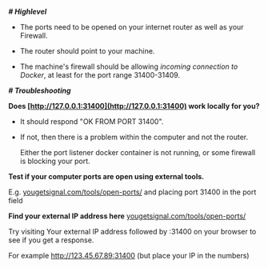 _**# Highlevel**_

- The ports need to be opened on your internet router as well as your Firewall. 

- The router should point to your machine. 

- The machine's firewall should be allowing *incoming connection to Docker*, at least for the port range 31400-31409.

_**# Troubleshooting**_

**Does [http://127.0.0.1:31400](http://127.0.0.1:31400) work locally for you?**

- It should respond "OK FROM PORT 31400". 

- If not, then there is a problem within the computer and not the router. 
  
  Either the port listener docker container is not running, or some firewall is blocking your port. 

**Test if your computer ports are open using external tools.** 

E.g. [yougetsignal.com/tools/open-ports/](http://yougetsignal.com/tools/open-ports/) and placing port 31400 in the port field

**Find your external IP address here** [yougetsignal.com/tools/open-ports/](http://yougetsignal.com/tools/open-ports/) 

Try visiting Your external IP address followed by :31400 on your browser to see if you get a response. 

For example http://123.45.67.89:31400 (but place your IP in the numbers)